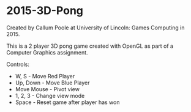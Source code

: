 # 2015-3D-Pong

Created by Callum Poole at University of Lincoln: Games Computing in 2015.

This is a 2 player 3D pong game created with OpenGL as part of a Computer Graphics assignment.

Controls: 
 - W, S		- Move Red Player
 - Up, Down	- Move Blue Player
 - Move Mouse	- Pivot view
 - 1, 2, 3	- Change view mode
 - Space	- Reset game after player has won
